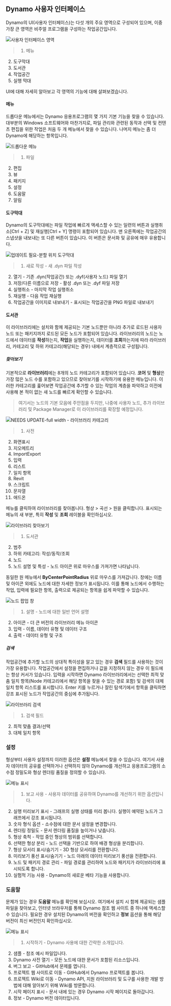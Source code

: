 

## Dynamo 사용자 인터페이스

Dynamo의 UI(사용자 인터페이스)는 다섯 개의 주요 영역으로 구성되어 있으며, 이중 가장 큰 영역은 비주얼 프로그램을 구성하는 작업공간입니다.

![사용자 인터페이스 영역](images/2-2/01-UI-Regions.png)

> 1. 메뉴
2. 도구막대
3. 도서관
4. 작업공간
5. 실행 막대

UI에 대해 자세히 알아보고 각 영역의 기능에 대해 살펴보겠습니다.

#### 메뉴

드롭다운 메뉴에서는 Dynamo 응용프로그램의 몇 가지 기본 기능을 찾을 수 있습니다. 대부분의 Windows 소프트웨어와 마찬가지로, 파일 관리와 관련된 동작과 선택 및 컨텐츠 편집을 위한 작업은 처음 두 개 메뉴에서 찾을 수 있습니다. 나머지 메뉴는 좀 더 Dynamo에 해당하는 항목입니다.

![드롭다운 메뉴](images/2-2/02-Menus.png)

> 1. 파일
2. 편집
3. 뷰
4. 패키지
5. 설정
6. 도움말
7. 알림

#### 도구막대

Dynamo의 도구막대에는 파일 작업에 빠르게 액세스할 수 있는 일련의 버튼과 실행취소[Ctrl + Z] 및 재실행[Ctrl + Y] 명령이 포함되어 있습니다. 맨 오른쪽에는 작업공간의 스냅샷을 내보내는 또 다른 버튼이 있습니다. 이 버튼은 문서화 및 공유에 매우 유용합니다.

![업데이트 필요-분할 위치 도구막대](images/2-2/03-Toolbar.png)

> 1. 새로 작성 - 새 .dyn 파일 작성
2. 열기 - 기존 .dyn(작업공간) 또는 .dyf(사용자 노드) 파일 열기
3. 저장/다른 이름으로 저장 - 활성 .dyn 또는 .dyf 파일 저장
4. 실행취소 - 마지막 작업 실행취소
5. 재실행 - 다음 작업 재실행
6. 작업공간을 이미지로 내보내기 - 표시되는 작업공간을 PNG 파일로 내보내기

#### 도서관

이 라이브러리에는 설치와 함께 제공되는 기본 노드뿐만 아니라 추가로 로드된 사용자 노드 또는 패키지까지 로드된 모든 노드가 포함되어 있습니다. 라이브러리의 노드는 노드에서 데이터를 **작성**하는지, **작업**을 실행하는지, 데이터를 **조회**하는지에 따라 라이브러리, 카테고리 및 하위 카테고리(해당되는 경우) 내에서 계층적으로 구성됩니다.

##### 찾아보기

기본적으로 **라이브러리**에는 8개의 노드 카테고리가 포함되어 있습니다. **코어** 및 **형상**은 가장 많은 노드 수를 포함하고 있으므로 찾아보기를 시작하기에 유용한 메뉴입니다. 이러한 카테고리를 훑어보면 작업공간에 추가할 수 있는 작업의 계층을 파악하고 이전에 사용해 본 적이 없는 새 노드를 빠르게 확인할 수 있습니다.

> 여기서는 노드의 기본 모음에 주안점을 두지만, 나중에 사용자 노드, 추가 라이브러리 및 Package Manager로 이 라이브러리를 확장할 예정입니다.

![NEEDS UPDATE-full width - 라이브러리 카테고리](images/2-2/04-LibraryCategories.png)

> 1. 사전
2. 화면표시
3. 지오메트리
4. ImportExport
5. 입력
6. 리스트
7. 일치 항목
8. Revit
9. 스크립트
10. 문자열
11. 애드온

메뉴를 클릭하여 라이브러리를 찾아봅니다. 형상 > 곡선 > 원을 클릭합니다. 표시되는 메뉴의 새 부분, 특히 **작성** 및 **조회** 레이블을 확인하십시오.

![라이브러리 찾아보기](images/2-2/05-LibraryBrowsing.png)

> 1. 도서관
2. 범주
3. 하위 카테고리: 작성/동작/조회
4. 노드
5. 노드 설명 및 특성 - 노드 아이콘 위로 마우스를 가져가면 나타납니다.

동일한 원 메뉴에서 **ByCenterPointRadius** 위로 마우스를 가져갑니다. 창에는 이름 및 아이콘 외에도 노드에 대한 자세한 정보가 표시됩니다. 이를 통해 노드에서 수행하는 작업, 입력에 필요한 항목, 출력으로 제공되는 항목을 쉽게 파악할 수 있습니다.

![노드 팝업 창](images/2-2/06-NodePopup.png)

> 1. 설명 - 노드에 대한 일반 언어 설명
2. 아이콘 - 더 큰 버전의 라이브러리 메뉴 아이콘
3. 입력 - 이름, 데이터 유형 및 데이터 구조
4. 출력 - 데이터 유형 및 구조

##### 검색

작업공간에 추가할 노드의 상대적 특이성을 알고 있는 경우 **검색** 필드를 사용하는 것이 가장 유용합니다. 작업공간에서 설정을 편집하거나 값을 지정하지 않는 경우 이 필드에는 항상 커서가 있습니다. 입력을 시작하면 Dynamo 라이브러리에서는 선택한 최적 맞춤 일치 항목(Node 카테고리에서 해당 항목을 찾을 수 있는 경로 포함) 및 검색의 대체 일치 항목 리스트를 표시합니다. Enter 키를 누르거나 잘린 탐색기에서 항목을 클릭하면 강조 표시된 노드가 작업공간의 중심에 추가됩니다.

![라이브러리 검색](images/2-2/07-LibrarySearching.png)

> 1. 검색 필드
2. 최적 맞춤 결과/선택
3. 대체 일치 항목

### 설정

형상부터 사용자 설정까지 이러한 옵션은 **설정** 메뉴에서 찾을 수 있습니다. 여기서 사용자 데이터의 공유를 선택하거나 선택하지 않아 Dynamo를 개선하고 응용프로그램의 소수점 정밀도와 형상 렌더링 품질을 정의할 수 있습니다.

![메뉴 표시](images/2-2/08-Settings.png)

> 1. 보고 사용 - 사용자 데이터를 공유하여 Dynamo를 개선하기 위한 옵션입니다.
2. 실행 미리보기 표시 - 그래프의 실행 상태를 미리 봅니다. 실행이 예약된 노드가 그래프에서 강조 표시됩니다.
3. 숫자 형식 옵션 - 소수점에 대한 문서 설정을 변경합니다.
4. 렌더링 정밀도 - 문서 렌더링 품질을 높이거나 낮춥니다.
5. 형상 축척 - 작업 중인 형상의 범위를 선택합니다.
6. 선택한 형상 분리 - 노드 선택을 기반으로 하여 배경 형상을 분리합니다.
7. 형상 모서리 표시/숨기기 - 3D 형상 모서리를 전환합니다.
8. 미리보기 풍선 표시/숨기기 - 노드 아래의 데이터 미리보기 풍선을 전환합니다.
9. 노드 및 패키지 경로 관리 - 파일 경로를 관리하여 노드와 패키지가 라이브러리에 표시되도록 합니다.
10. 실험적 기능 사용 - Dynamo의 새로운 베타 기능을 사용합니다.

### 도움말

문제가 있는 경우 **도움말** 메뉴를 확인해 보십시오. 여기에서 설치 시 함께 제공되는 샘플 파일을 찾아보고, 인터넷 브라우저를 통해 Dynamo 참조 웹 사이트 중 하나에 액세스할 수 있습니다. 필요한 경우 설치된 Dynamo의 버전을 확인하고 **정보** 옵션을 통해 해당 버전이 최신 버전인지 확인하십시오.

![메뉴 표시](images/2-2/09-Help.png)

> 1. 시작하기 - Dynamo 사용에 대한 간략한 소개입니다.
2. 샘플 - 참조 예시 파일입니다.
3. Dynamo 사전 열기 - 모든 노드에 대한 문서가 포함된 리소스입니다.
4. 버그 보고 - GitHub에서 문제를 엽니다.
5. 프로젝트 웹 사이트로 이동 - GitHub에서 Dynamo 프로젝트를 봅니다.
6. 프로젝트 Wiki로 이동 - Dynamo API, 지원 라이브러리 및 도구를 사용한 개발 방법에 대해 알아보기 위해 Wiki를 방문합니다.
7. 시작 페이지 표시 - 문서 내에 있는 경우 Dynamo 시작 페이지로 돌아갑니다.
8. 정보 - Dynamo 버전 데이터입니다.

